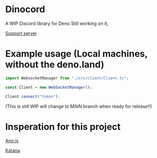 # Dinocord
A WIP Discord library for Deno
Still working on it,

[Support server](https://discord.gg/YpxKYM2cvE)

# Example usage (Local machines, without the deno.land)
```typescript
import WebsocketManager from "./src/client/Client.ts";

const Client = new WebSocketManager();

Client.connect("token");
```
(This is still WIP will change to MAIN branch when ready for release!!)

# Insperation for this project

[Ano.js](https://github.com/ItsYaBoiElijah11/Ano.js)

[Katana](https://github.com/stuyy/Katana)
